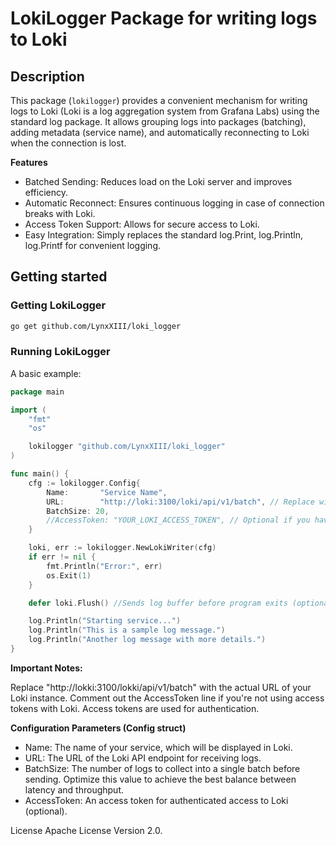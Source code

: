 # LokiLogger Package for writing logs to Loki

## Description

This package (`lokilogger`) provides a convenient mechanism for writing logs to Loki (Loki is a log aggregation system from Grafana Labs) using the standard log package. It allows grouping logs into packages (batching), adding metadata (service name), and automatically reconnecting to Loki when the connection is lost.

**Features**

- Batched Sending: Reduces load on the Loki server and improves efficiency.
- Automatic Reconnect: Ensures continuous logging in case of connection breaks with Loki.
- Access Token Support:  Allows for secure access to Loki.
- Easy Integration: Simply replaces the standard log.Print, log.Println, log.Printf for convenient logging.

## Getting started

### Getting LokiLogger

```sh
go get github.com/LynxXIII/loki_logger
```

### Running LokiLogger

A basic example:

```go
package main

import (
	"fmt"
	"os"

	lokilogger "github.com/LynxXIII/loki_logger"
)

func main() {
	cfg := lokilogger.Config{
		Name:       "Service Name",
		URL:        "http://loki:3100/loki/api/v1/batch", // Replace with your Loki URL
		BatchSize: 20,
		//AccessToken: "YOUR_LOKI_ACCESS_TOKEN", // Optional if you have an Access Token
	}

	loki, err := lokilogger.NewLokiWriter(cfg)
	if err != nil {
		fmt.Println("Error:", err)
		os.Exit(1)
	}

    defer loki.Flush() //Sends log buffer before program exits (optional)

	log.Println("Starting service...")
	log.Println("This is a sample log message.")
	log.Println("Another log message with more details.")
}
```

**Important Notes:**

Replace "http://lokki:3100/lokki/api/v1/batch" with the actual URL of your Loki instance.
Comment out the AccessToken line if you're not using access tokens with Loki.  Access tokens are used for authentication.

**Configuration Parameters (Config struct)**

- Name: The name of your service, which will be displayed in Loki.
- URL: The URL of the Loki API endpoint for receiving logs.
- BatchSize: The number of logs to collect into a single batch before sending. Optimize this value to achieve the best balance between latency and throughput.
- AccessToken: An access token for authenticated access to Loki (optional).

License
Apache License Version 2.0.